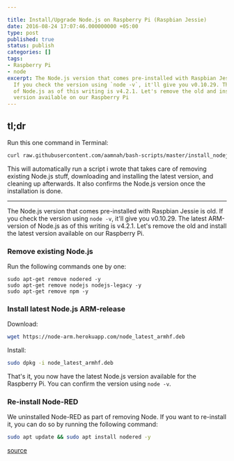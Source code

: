 ```yaml
---

title: Install/Upgrade Node.js on Raspberry Pi (Raspbian Jessie)
date: 2016-08-24 17:07:46.000000000 +05:00
type: post
published: true
status: publish
categories: []
tags:
- Raspberry Pi
- node
excerpt: The Node.js version that comes pre-installed with Raspbian Jessie is old.
  If you check the version using `node -v`, it'll give you v0.10.29. The latest ARM-version
  of Node.js as of this writing is v4.2.1. Let's remove the old and install the latest
  version available on our Raspberry Pi
---
```


tl;dr
---

Run this one command in Terminal:

```bash
curl raw.githubusercontent.com/aamnah/bash-scripts/master/install_nodejs.sh | bash
```

This will automatically run a script i wrote that takes care of removing existing Node.js stuff, downloading and installing the latest version, and cleaning up afterwards. It also confirms the Node.js version once the installation is done.

---

The Node.js version that comes pre-installed with Raspbian Jessie is old. If you check the version using `node -v`, it'll give you v0.10.29. The latest ARM-version of Node.js as of this writing is v4.2.1. Let's remove the old and install the latest version available on our Raspberry Pi.

### Remove existing Node.js

Run the following commands one by one:

```shell
sudo apt-get remove nodered -y
sudo apt-get remove nodejs nodejs-legacy -y
sudo apt-get remove npm -y
```

### Install latest Node.js ARM-release

Download:

```bash
wget https://node-arm.herokuapp.com/node_latest_armhf.deb
```

Install:

```bash
sudo dpkg -i node_latest_armhf.deb
```

That's it, you now have the latest Node.js version available for the Raspberry Pi. You can confirm the version using `node -v`.

### Re-install Node-RED

We uninstalled Node-RED as part of removing Node. If you want to re-install it, you can do so by running the following command:

```bash
sudo apt update && sudo apt install nodered -y
```

[source](https://www.raspberrypi.org/forums/viewtopic.php?f=34&amp;t=140747)
